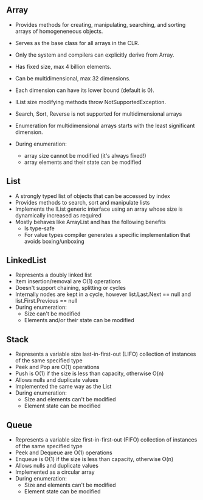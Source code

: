 ## Array
* Provides methods for creating, manipulating, searching, and sorting arrays of homogeneneous objects.
* Serves as the base class for all arrays in the CLR.
* Only the system and compilers can explicitly derive from Array.
* Has fixed size, max 4 billion elements.
* Can be multidimensional, max 32 dimensions.
* Each dimension can have its lower bound (default is 0).

* IList size modifying methods throw NotSupportedException.
* Search, Sort, Reverse is not supported for multidimensional arrays
* Enumeration for multidimensional arrays starts with the least significant dimension.
* During enumeration:
    * array size cannot be modified (it's always fixed!)
    * array elements and their state can be modified

## List<T>
   * A strongly typed list of objects that can be accessed by index
   * Provides methods to search, sort and manipulate lists
   * Implements the IList<T> generic interface using an array whose size is dynamically increased as required
   * Mostly behaves like ArrayList and has the following benefits
      * Is type-safe
      * For value types compiler generates a specific implementation that avoids boxing/unboxing

## LinkedList<T>
   * Represents a doubly linked list
   * Item insertion/removal are O(1) operations
   * Doesn't support chaining, splitting or cycles
   * Internally nodes are kept in a cycle, however list.Last.Next == null and list.First.Previous == null
   * During enumeration:
      * Size can't be modified
      * Elements and/or their state can be modified

## Stack<T>
   * Represents a variable size last-in-first-out (LIFO) collection of instances of the same specified type
   * Peek and Pop are O(1) operations
   * Push is O(1) if the size is less than capacity, otherwise O(n)
   * Allows nulls and duplicate values
   * Implemented the same way as the List<T>
   * During enumeration:
      * Size and elements can't be modified
      * Element state can be modified

## Queue<T>
   * Represents a variable size first-in-first-out (FIFO) collection of instances of the same specified type
   * Peek and Dequeue are O(1) operations
   * Enqueue is O(1) if the size is less than capacity, otherwise O(n)
   * Allows nulls and duplicate values
   * Implemented as a circular array
   * During enumeration:
      * Size and elements can't be modified
      * Element state can be modified
